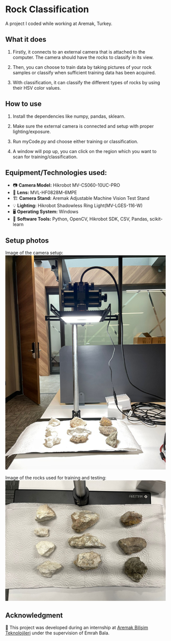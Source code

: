 # Rock Classification


A project I coded while working at Aremak, Turkey.



## What it does
1) Firstly, it connects to an external camera that is attached to the computer. The camera should have the rocks to classify in its view.

2) Then, you can choose to train data by taking pictures of your rock samples or classify when sufficient training data has been acquired.

3) With classification, it can classify the different types of rocks by using their HSV color values.


## How to use
1) Install the dependencies like numpy, pandas, sklearn.
   
2) Make sure the external camera is connected and setup with proper lighting/exposure.
   
3) Run myCode.py and choose either training or classification.

4) A window will pop up, you can click on the region which you want to scan for training/classification.


## Equipment/Technologies used:
- 📷 **Camera Model:** Hikrobot MV-CS060-10UC-PRO
- 🔬 **Lens:** MVL-HF0828M-6MPE
- 🏗 **Camera Stand:** Aremak Adjustable Machine Vision Test Stand
- 💡 **Lighting:** Hikrobot Shadowless Ring Light(MV-LGES-116-W)
- 🖥️ **Operating System:** Windows
- 🔧 **Software Tools:** Python, OpenCV, Hikrobot SDK, CSV, Pandas, scikit-learn


## Setup photos

Image of the camera setup:
![Setup Image](images/setup.jpeg)

Image of the rocks used for training and testing:
![Rocks Image](images/rock_samples.jpeg)




## Acknowledgment
🏢 This project was developed during an internship at [Aremak Bilişim Teknolojileri](https://www.aremak.com.tr) under the supervision of Emrah Bala.
